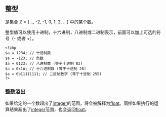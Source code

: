 ## 整型

是集合 ℤ = {..., -2, -1, 0, 1, 2, ...} 中的某个数。

整型值可以使用十进制，十六进制，八进制或二进制表示，前面可以加上可选的符号（- 或者 +）。

```
<?php
$a = 1234; // 十进制数
$a = -123; // 负数
$a = 0123; // 八进制数 (等于十进制 83)
$a = 0x1A; // 十六进制数 (等于十进制 26)
$a = 0b11111111; // 二进制数字 (等于十进制 255)
?>
```

### 整数溢出

如果给定的一个数超出了[integer](http://php.net/manual/zh/language.types.integer.php)的范围，将会被解释为[float](http://php.net/manual/zh/language.types.float.php)。同样如果执行的运算结果超出了[integer](http://php.net/manual/zh/language.types.integer.php)范围，也会返回[float](http://php.net/manual/zh/language.types.float.php)。



